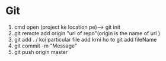 # Git
1. cmd open (project ke location pe)--> git init
2. git remote add origin "url of repo"(origin is the name of url )
3. git add . / koi particular file add krni ho to git add fileName
4. git commit -m "Message"
5. git push origin master